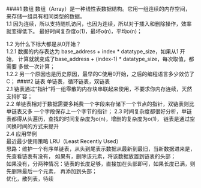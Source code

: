 ####1 数组
数组（Array）是一种线性表数据结构。它用一组连续的内存空间，来存储一组具有相同类型的数据。  
1.1 因为连续，所以支持随机访问，也因为连续，所以对于插入和删除操作，效率就变得低下。
最好时间复杂度o(1)，最坏o(n)，平均o(n)；

1.2 为什么下标大都是从0开始？  
1.2.1 数据的内存表达为 base_address + index * datatype_size，如果从1 开始，
计算就就变成了base_address + (index-1) * datatype_size，每次取值，都需要
多做一次计算；  
1.2.2 另一个原因也是历史原因，最早的C使用0开始，之后的编程语言多少效仿了C；
####2 链表
单链表，循环链表，双链表  
2.1 链表通过“指针”将一组零散的内存块串联起来使用，不要求你内存连续，天然支持扩容；  
2.2 单链表相对于数据需要多耗费一个字段来存储下一个节点的指针，双链表则比单链表又多
一个字段保存上一个字节的指针；
2.3 时间复杂度都很好分析，单链表都得从头遍历，查找的时间复杂度为o(n)，增删的复杂度为o(1)，
链表是通过空间换时间的方式来提升  
2.4 应用举例  
最近最少使用策略 LRU（Least Recently Used）  
思路：维护一个有序单链表，从头到尾表示数据从最新到最旧，当新数据进来是，先查看链表有没有，
如果有，删除该元素，将该数据放置到链表的头部；  
如果没有，分两种情况：链表的长度足够，直接加在头部即可，如果长度已满，则先删除最后一个元素，
再添加到头部；  
优化，散列表，待续